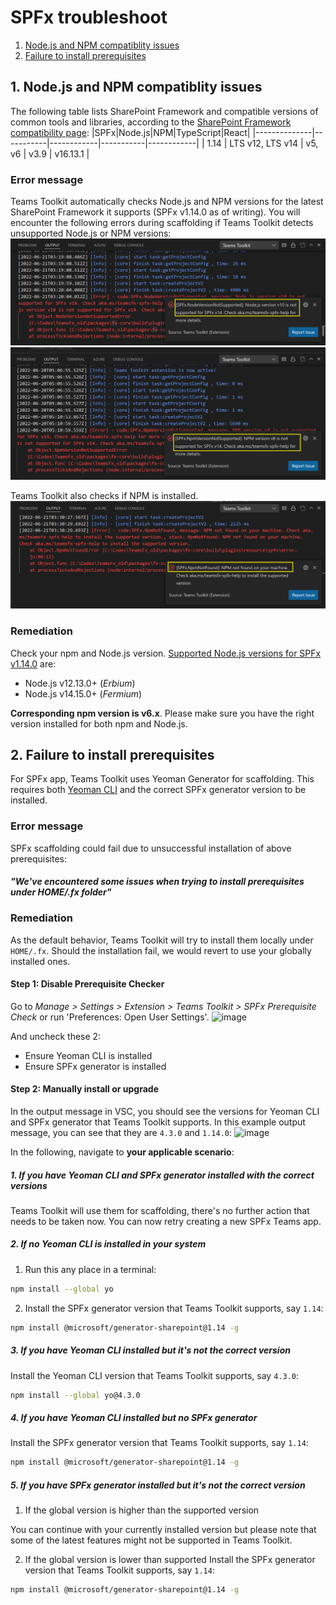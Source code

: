 # SPFx troubleshoot

1. [Node.js and NPM compatiblity issues](#compatibility)
2. [Failure to install prerequisites](#prerequisites)


## 1. Node.js and NPM compatiblity issues<a name="compatibility"></a>
The following table lists SharePoint Framework and compatible versions of common tools and libraries, according to the [SharePoint Framework compatibility page](https://docs.microsoft.com/en-us/sharepoint/dev/spfx/compatibility#spfx-development-environment-compatibility):
|SPFx|Node.js|NPM|TypeScript|React|
|--------------|-----------|------------|-----------|------------|
| 1.14 | LTS v12, LTS v14 | v5, v6 | v3.9 | v16.13.1 |

### Error message
Teams Toolkit automatically checks Node.js and NPM versions for the latest SharePoint Framework it supports (SPFx v1.14.0 as of writing). You will encounter the following errors during scaffolding if Teams Toolkit detects unsupported Node.js or NPM versions:
![image](../images/fx-core/spfx/spfx-compat-check-node.png)
![image](../images/fx-core/spfx/spfx-compat-check-npm.png)

Teams Toolkit also checks if NPM is installed.
![image](../images/fx-core/spfx/spfx-install-check-npm.png)

### Remediation

Check your npm and Node.js version. [Supported Node.js versions for SPFx v1.14.0](https://docs.microsoft.com/en-us/sharepoint/dev/spfx/set-up-your-development-environment#install-nodejs) are:

- Node.js v12.13.0+ (_Erbium_)
- Node.js v14.15.0+ (_Fermium_)

**Corresponding npm version is v6.x**. Please make sure you have the right version installed for both npm and Node.js.

## 2. Failure to install prerequisites<a name="prerequisites"></a>

For SPFx app, Teams Toolkit uses Yeoman Generator for scaffolding. This requires both [Yeoman CLI](https://github.com/yeoman/yo) and the correct SPFx generator version to be installed.

### Error message
SPFx scaffolding could fail due to unsuccessful installation of above prerequisites:

#### _"We've encountered some issues when trying to install prerequisites under HOME/.fx folder"_

### Remediation

As the default behavior, Teams Toolkit will try to install them locally under `HOME/.fx`. Should the installation fail, we would revert to use your globally installed ones.

#### Step 1: Disable Prerequisite Checker

Go to _Manage > Settings > Extension > Teams Toolkit > SPFx Prerequisite Check_ or run 'Preferences: Open User Settings'.
![image](../images/fx-core/spfx/setting.png)

And uncheck these 2:

- Ensure Yeoman CLI is installed
- Ensure SPFx generator is installed

#### Step 2: Manually install or upgrade

In the output message in VSC, you should see the versions for Yeoman CLI and SPFx generator that Teams Toolkit supports. In this example output message, you can see that they are `4.3.0` and `1.14.0`:
![image](../images/fx-core/spfx/output.png)

In the following, navigate to **your applicable scenario**:

##### 1. If you have Yeoman CLI and SPFx generator installed with the correct versions

Teams Toolkit will use them for scaffolding, there's no further action that needs to be taken now. You can now retry creating a new SPFx Teams app.

##### 2. If no Yeoman CLI is installed in your system

1. Run this any place in a terminal:

```sh
npm install --global yo
```

2. Install the SPFx generator version that Teams Toolkit supports, say `1.14`:

```sh
npm install @microsoft/generator-sharepoint@1.14 -g
```

##### 3. If you have Yeoman CLI installed but it's not the correct version

Install the Yeoman CLI version that Teams Toolkit supports, say `4.3.0`:

```sh
npm install --global yo@4.3.0
```

##### 4. If you have Yeoman CLI installed but no SPFx generator

Install the SPFx generator version that Teams Toolkit supports, say `1.14`:

```sh
npm install @microsoft/generator-sharepoint@1.14 -g
```

##### 5. If you have SPFx generator installed but it's not the correct version

1. If the global version is higher than the supported version

You can continue with your currently installed version but please note that some of the latest features might not be supported in Teams Toolkit.

2. If the global version is lower than supported
Install the SPFx generator version that Teams Toolkit supports, say `1.14`:

```sh
npm install @microsoft/generator-sharepoint@1.14 -g
```